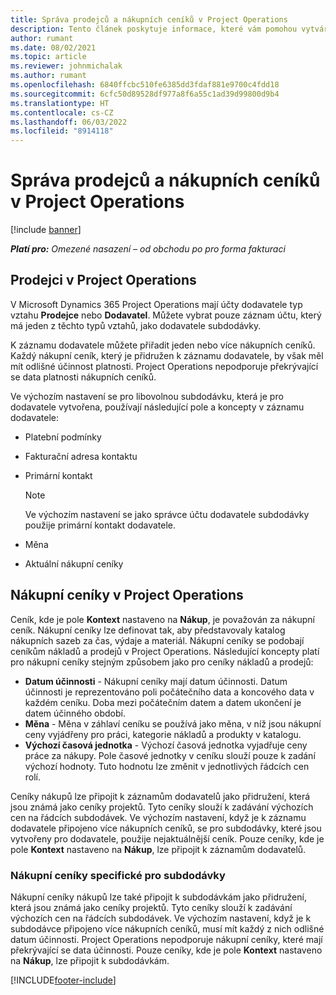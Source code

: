 ```yaml
---
title: Správa prodejců a nákupních ceníků v Project Operations
description: Tento článek poskytuje informace, které vám pomohou vytvářet a udržovat data dodavatelů a nákupní ceníky pro subdodávky.
author: rumant
ms.date: 08/02/2021
ms.topic: article
ms.reviewer: johnmichalak
ms.author: rumant
ms.openlocfilehash: 6840ffcbc510fe6385dd3fdaf881e9700c4fdd18
ms.sourcegitcommit: 6cfc50d89528df977a8f6a55c1ad39d99800d9b4
ms.translationtype: HT
ms.contentlocale: cs-CZ
ms.lasthandoff: 06/03/2022
ms.locfileid: "8914118"
---
```

# <a name="vendor-and-purchase-price-list-management-in-project-operations"></a>Správa prodejců a nákupních ceníků v Project Operations

[!include [banner](../../includes/dataverse-preview.md)]

_**Platí pro:** Omezené nasazení – od obchodu po pro forma fakturaci_

## <a name="vendors-in-project-operations"></a>Prodejci v Project Operations

V Microsoft Dynamics 365 Project Operations mají účty dodavatele typ vztahu **Prodejce** nebo **Dodavatel**. Můžete vybrat pouze záznam účtu, který má jeden z těchto typů vztahů, jako dodavatele subdodávky.

K záznamu dodavatele můžete přiřadit jeden nebo více nákupních ceníků. Každý nákupní ceník, který je přidružen k záznamu dodavatele, by však měl mít odlišné účinnost platnosti. Project Operations nepodporuje překrývající se data platnosti nákupních ceníků.

Ve výchozím nastavení se pro libovolnou subdodávku, která je pro dodavatele vytvořena, používají následující pole a koncepty v záznamu dodavatele:

- Platební podmínky
- Fakturační adresa kontaktu
- Primární kontakt

    > [!NOTE]
    > Ve výchozím nastavení se jako správce účtu dodavatele subdodávky použije primární kontakt dodavatele.

- Měna
- Aktuální nákupní ceníky

## <a name="purchase-price-lists-in-project-operations"></a>Nákupní ceníky v Project Operations

Ceník, kde je pole **Kontext** nastaveno na **Nákup**, je považován za nákupní ceník. Nákupní ceníky lze definovat tak, aby představovaly katalog nákupních sazeb za čas, výdaje a materiál. Nákupní ceníky se podobají ceníkům nákladů a prodejů v Project Operations. Následující koncepty platí pro nákupní ceníky stejným způsobem jako pro ceníky nákladů a prodejů:

- **Datum účinnosti** - Nákupní ceníky mají datum účinnosti. Datum účinnosti je reprezentováno poli počátečního data a koncového data v každém ceníku. Doba mezi počátečním datem a datem ukončení je datem účinného období.
- **Měna** - Měna v záhlaví ceníku se používá jako měna, v níž jsou nákupní ceny vyjádřeny pro práci, kategorie nákladů a produkty v katalogu.
- **Výchozí časová jednotka** - Výchozí časová jednotka vyjadřuje ceny práce za nákupy. Pole časové jednotky v ceníku slouží pouze k zadání výchozí hodnoty. Tuto hodnotu lze změnit v jednotlivých řádcích cen rolí.

Ceníky nákupů lze připojit k záznamům dodavatelů jako přidružení, která jsou známá jako ceníky projektů. Tyto ceníky slouží k zadávání výchozích cen na řádcích subdodávek. Ve výchozím nastavení, když je k záznamu dodavatele připojeno více nákupních ceníků, se pro subdodávky, které jsou vytvořeny pro dodavatele, použije nejaktuálnější ceník. Pouze ceníky, kde je pole **Kontext** nastaveno na **Nákup**, lze připojit k záznamům dodavatelů.

### <a name="subcontract-specific-purchase-price-lists"></a>Nákupní ceníky specifické pro subdodávky

Nákupní ceníky nákupů lze také připojit k subdodávkám jako přidružení, která jsou známá jako ceníky projektů. Tyto ceníky slouží k zadávání výchozích cen na řádcích subdodávek. Ve výchozím nastavení, když je k subdodávce připojeno více nákupních ceníků, musí mít každý z nich odlišné datum účinnosti. Project Operations nepodporuje nákupní ceníky, které mají překrývající se data účinnosti. Pouze ceníky, kde je pole **Kontext** nastaveno na **Nákup**, lze připojit k subdodávkám.

[!INCLUDE[footer-include](../../includes/footer-banner.md)]
